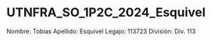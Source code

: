  # UTNFRA_SO_1P2C_2024_Esquivel
 Nombre: Tobias
 Apellido: Esquivel
 Legajo: 113723
 División: Div. 113
